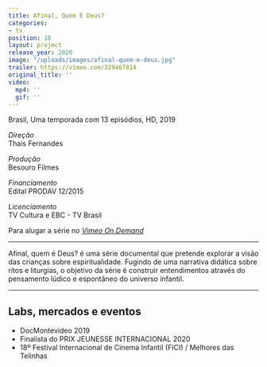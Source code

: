 ```yaml
---
title: Afinal, Quem É Deus?
categories:
- tv
position: 10
layout: project
release_year: 2020
image: "/uploads/images/afinal-quem-e-deus.jpg"
trailer: https://vimeo.com/329467814
original_title: ''
video:
  mp4: ''
  gif: ''
---
```


Brasil, Uma temporada com 13 episódios, HD, 2019

_Direção_  
Thais Fernandes

_Produção_  
Besouro Filmes

_Financiamento_  
Edital PRODAV 12/2015

_Licenciamento_  
TV Cultura e EBC - TV Brasil

Para alugar a série no [_Vimeo On Demand_](https://vimeo.com/ondemand/afinalquemedeus)

---

Afinal, quem é Deus? é uma série documental que pretende explorar a visão das crianças sobre espiritualidade. Fugindo de uma narrativa didática sobre ritos e liturgias, o objetivo da série é construir entendimentos através do pensamento lúdico e espontâneo do universo infantil.

---

## Labs, mercados e eventos

- DocMontevideo 2019
- Finalista do PRIX JEUNESSE INTERNACIONAL 2020
- 18º Festival Internacional de Cinema Infantil (FICI) / Melhores das Telinhas

